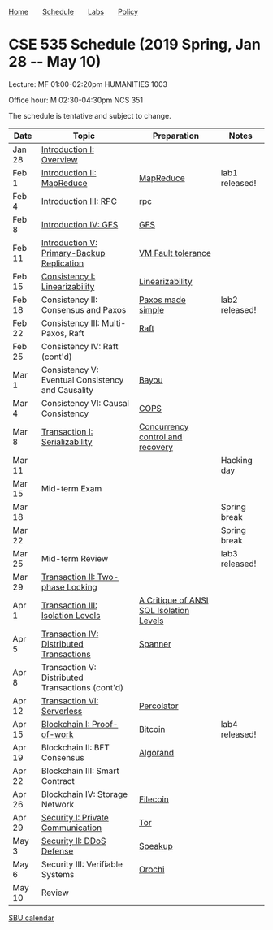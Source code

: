 

[Home](README.md) &nbsp; &nbsp; &nbsp;
[Schedule](schedule.md) &nbsp; &nbsp; &nbsp;
[Labs](labs.md) &nbsp; &nbsp; &nbsp;
[Policy](policy.md)

# CSE 535 Schedule (2019 Spring, Jan 28 -- May 10)

Lecture: MF 01:00-02:20pm HUMANITIES 1003 

Office hour: M 02:30-04:30pm NCS 351

The schedule is tentative and subject to change.

| Date   | Topic &nbsp;                                                     | Preparation                                                            | Notes          |
|--------|------------------------------------------------------------------|------------------------------------------------------------------------|----------------|
| Jan 28 | [Introduction I: Overview](notes/01-intro.md)                    |                                                                        |                |
| Feb 1  | [Introduction II: MapReduce](notes/02-mapreduce.pdf)             | [MapReduce](readings/mapreduce.pdf)                                    | lab1 released! |
| Feb 4  | [Introduction III: RPC](notes/03-rpc.pdf)                        | [rpc](readings/rpc.pdf)                                                |                |
| Feb 8  | [Introduction IV: GFS](notes/04-gfs.pdf)                         | [GFS](readings/gfs.pdf)                                                |                |
| Feb 11 | [Introduction V: Primary-Backup Replication](notes/05-vmft.pdf)  | [VM Fault tolerance](readings/vm-ft.pdf)                               |                |
| Feb 15 | [Consistency I: Linearizability](notes/06-linear.pdf)            | [Linearizability](readings/linearizability.pdf)                        |                |
| Feb 18 | Consistency II: Consensus and Paxos                              | [Paxos made simple](readings/paxos.pdf)                                | lab2 released! |
| Feb 22 | Consistency III: Multi-Paxos, Raft                               | [Raft](readings/raft.pdf)                                              |                |
| Feb 25 | Consistency IV: Raft (cont'd)                                    |                                                                        |                |
| Mar 1  | Consistency V: Eventual Consistency and Causality                | [Bayou](readings/bayou.pdf)                                            |                |
| Mar 4  | Consistency VI: Causal Consistency                               | [COPS](readings/cops.pdf)                                              |                |
| Mar 8  | [Transaction I: Serializability](notes/12-serializability.pdf)   | [Concurrency control and recovery](readings/franklin97concurrency.pdf) |                |
| Mar 11 |                                                                  |                                                                        | Hacking day    |
| Mar 15 | Mid-term Exam                                                    |                                                                        |                |
| Mar 18 |                                                                  |                                                                        | Spring break   |
| Mar 22 |                                                                  |                                                                        | Spring break   |
| Mar 25 | Mid-term Review                                                  |                                                                        | lab3 released! |
| Mar 29 | [Transaction II: Two-phase Locking](notes/13-2pl.pdf)            |                                                                        |                |
| Apr 1  | [Transaction III: Isolation Levels](notes/14-isolation.pdf)      | [A Critique of ANSI SQL Isolation Levels](readings/si.pdf)             |                |
| Apr 5  | [Transaction IV: Distributed Transactions](notes/15-spanner.pdf) | [Spanner](readings/spanner.pdf)                                        |                |
| Apr 8  | Transaction V: Distributed Transactions (cont'd)                 |                                                                        |                |
| Apr 12 | [Transaction VI: Serverless](notes/16-percolator.pdf)            | [Percolator](readings/percolator.pdf)                                  |                |
| Apr 15 | [Blockchain I: Proof-of-work](notes/bitcoin.md)                  | [Bitcoin](readings/bitcoin.pdf)                                        | lab4 released! |
| Apr 19 | Blockchain II: BFT Consensus                                     | [Algorand](readings/algorand.pdf)                                      |                |
| Apr 22 | Blockchain III: Smart Contract                                   |                                                                        |                |
| Apr 26 | Blockchain IV: Storage Network                                   | [Filecoin](readings/filecoin.pdf)                                      |                |
| Apr 29 | [Security I: Private Communication](notes/tor.md)                 | [Tor](readings/tor.pdf)                                                |                |
| May 3  | [Security II: DDoS Defense](notes/speakup.md)                    | [Speakup](readings/speakup.pdf)                                        |                |
| May 6  | Security III: Verifiable Systems                                 | [Orochi](readings/orochi.pdf)                                          |                |
| May 10 | Review                                                           |                                                                        |                |





[SBU calendar](https://www.stonybrook.edu/commcms/registrar/calendars/_ucalcontent/fall18summer19.php)
